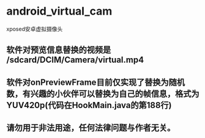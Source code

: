 # android_virtual_cam
xposed安卓虚拟摄像头

## 软件对预览信息替换的视频是 /sdcard/DCIM/Camera/virtual.mp4

## 软件对onPreviewFrame目前仅实现了替换为随机数，有兴趣的小伙伴可以替换为自己的帧信息，格式为YUV420p(代码在HookMain.java的第188行)

## 请勿用于非法用途，任何法律问题与作者无关。
